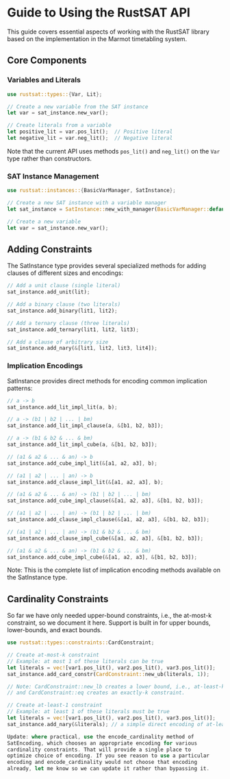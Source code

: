 # Guide to Using the RustSAT API

This guide covers essential aspects of working with the RustSAT library based on the implementation in the Marmot timetabling system.

## Core Components

### Variables and Literals

```rust
use rustsat::types::{Var, Lit};

// Create a new variable from the SAT instance
let var = sat_instance.new_var();

// Create literals from a variable
let positive_lit = var.pos_lit();  // Positive literal
let negative_lit = var.neg_lit();  // Negative literal
```

Note that the current API uses methods `pos_lit()` and `neg_lit()` on the `Var` type rather than constructors.

### SAT Instance Management

```rust
use rustsat::instances::{BasicVarManager, SatInstance};

// Create a new SAT instance with a variable manager
let sat_instance = SatInstance::new_with_manager(BasicVarManager::default());

// Create a new variable
let var = sat_instance.new_var();
```

## Adding Constraints

The SatInstance type provides several specialized methods for adding clauses of different sizes and encodings:

```rust
// Add a unit clause (single literal)
sat_instance.add_unit(lit);

// Add a binary clause (two literals)
sat_instance.add_binary(lit1, lit2);

// Add a ternary clause (three literals)
sat_instance.add_ternary(lit1, lit2, lit3);

// Add a clause of arbitrary size
sat_instance.add_nary(&[lit1, lit2, lit3, lit4]);
```

### Implication Encodings
SatInstance provides direct methods for encoding common implication patterns:

```rust
// a -> b
sat_instance.add_lit_impl_lit(a, b);

// a -> (b1 | b2 | ... | bm)
sat_instance.add_lit_impl_clause(a, &[b1, b2, b3]);

// a -> (b1 & b2 & ... & bm)
sat_instance.add_lit_impl_cube(a, &[b1, b2, b3]);

// (a1 & a2 & ... & an) -> b
sat_instance.add_cube_impl_lit(&[a1, a2, a3], b);

// (a1 | a2 | ... | an) -> b
sat_instance.add_clause_impl_lit(&[a1, a2, a3], b);

// (a1 & a2 & ... & an) -> (b1 | b2 | ... | bm)
sat_instance.add_cube_impl_clause(&[a1, a2, a3], &[b1, b2, b3]);

// (a1 | a2 | ... | an) -> (b1 | b2 | ... | bm)
sat_instance.add_clause_impl_clause(&[a1, a2, a3], &[b1, b2, b3]);

// (a1 | a2 | ... | an) -> (b1 & b2 & ... & bm)
sat_instance.add_clause_impl_cube(&[a1, a2, a3], &[b1, b2, b3]);

// (a1 & a2 & ... & an) -> (b1 & b2 & ... & bm)
sat_instance.add_cube_impl_cube(&[a1, a2, a3], &[b1, b2, b3]);
```

Note: This is the complete list of implication encoding methods available on the SatInstance type.

## Cardinality Constraints

So far we have only needed upper-bound constraints, i.e., the
at-most-k constraint, so we document it here. Support is built in
for upper bounds, lower-bounds, and exact bounds.

```rust
use rustsat::types::constraints::CardConstraint;

// Create at-most-k constraint
// Example: at most 1 of these literals can be true
let literals = vec![var1.pos_lit(), var2.pos_lit(), var3.pos_lit()];
sat_instance.add_card_constr(CardConstraint::new_ub(literals, 1));

// Note: CardConstraint::new_lb creates a lower bound, i.e., at-least-k,
// and CardConstraint::eq creates an exactly-k constraint.

// Create at-least-1 constraint
// Example: at least 1 of these literals must be true
let literals = vec![var1.pos_lit(), var2.pos_lit(), var3.pos_lit()];
sat_instance.add_nary(&literals); // a simple direct encoding of at-least-one

Update: where practical, use the encode_cardinality method of
SatEncoding, which chooses an appropriate encoding for various
cardinality constraints. That will provide a single place to
optimize choice of encoding. If you see reason to use a particular
encoding and encode_cardinality would not choose that encoding
already, let me know so we can update it rather than bypassing it.
```
